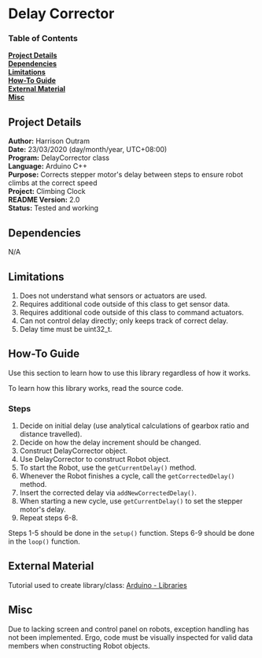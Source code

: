 # Delay Corrector

### Table of Contents

**[Project Details](#project-details)**<br>
**[Dependencies](#dependencies)**<br>
**[Limitations](#limitations)**<br>
**[How-To Guide](#how-to-guide)**<br>
**[External Material](#external-material)**<br>
**[Misc](#misc)**<br>

## Project Details

**Author:** Harrison Outram<br>
**Date:** 23/03/2020 (day/month/year, UTC+08:00)<br>
**Program:** DelayCorrector class<br>
**Language:** Arduino C++<br>
**Purpose:** Corrects stepper motor's delay between steps to ensure robot climbs at the correct speed<br>
**Project:** Climbing Clock<br>
**README Version:** 2.0<br>
**Status:** Tested and working

## Dependencies

N/A

## Limitations

1. Does not understand what sensors or actuators are used.
2. Requires additional code outside of this class to get sensor data.
3. Requires additional code outside of this class to command actuators.
4. Can not control delay directly; only keeps track of correct delay.
5. Delay time must be uint32_t.

## How-To Guide

Use this section to learn how to use this library regardless of how it works.

To learn how this library works, read the source code.

### Steps

1. Decide on initial delay (use analytical calculations of gearbox ratio and distance travelled).
2. Decide on how the delay increment should be changed.
3. Construct DelayCorrector object.
4. Use DelayCorrector to construct Robot object.
5. To start the Robot, use the `getCurrentDelay()` method.
6. Whenever the Robot finishes a cycle, call the `getCorrectedDelay()` method.
7. Insert the corrected delay via `addNewCorrectedDelay()`.
8. When starting a new cycle, use `getCurrentDelay()` to set the stepper motor's delay.
9. Repeat steps 6-8.

Steps 1-5 should be done in the `setup()` function. Steps 6-9 should be done in the `loop()` function.

## External Material

Tutorial used to create library/class: [Arduino - Libraries](https://www.arduino.cc/en/Hacking/LibraryTutorial)

## Misc

Due to lacking screen and control panel on robots, exception handling has not been implemented.
Ergo, code must be visually inspected for valid data members when constructing Robot objects.


